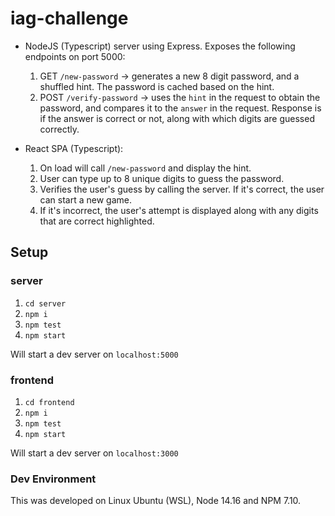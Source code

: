 # iag-challenge

- NodeJS (Typescript) server using Express. Exposes the following endpoints on port 5000:

  1. GET `/new-password` -> generates a new 8 digit password, and a shuffled hint. The password is cached based on the hint.
  2. POST `/verify-password` -> uses the `hint` in the request to obtain the password, and compares it to the `answer` in the request. Response is if the answer is correct or not, along with which digits are guessed correctly.

- React SPA (Typescript):
  1. On load will call `/new-password` and display the hint.
  2. User can type up to 8 unique digits to guess the password.
  3. Verifies the user's guess by calling the server. If it's correct, the user can start a new game.
  4. If it's incorrect, the user's attempt is displayed along with any digits that are correct highlighted.

## Setup

### server

1. `cd server`
2. `npm i`
3. `npm test`
4. `npm start`

Will start a dev server on `localhost:5000`

### frontend

1. `cd frontend`
2. `npm i`
3. `npm test`
4. `npm start`

Will start a dev server on `localhost:3000`

### Dev Environment

This was developed on Linux Ubuntu (WSL), Node 14.16 and NPM 7.10.
